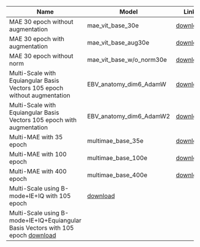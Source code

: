 | Name | Model | Link |
|-------|-------|------|
MAE 30 epoch without augmentation| mae_vit_base_30e | [download](https://drive.google.com/file/d/1Zx2g5DVgGmXwbR36amaw4X8dqiMZYgAv/view?usp=sharing) |
MAE 30 epoch with augmentation| mae_vit_base_aug30e | [download](https://drive.google.com/file/d/1o6dDdM0AcIVkRxkA1bL-lEX8YUZ5sia6/view?usp=drive_link) |
MAE 30 epoch without norm| mae_vit_base_w/o_norm30e | [download](https://drive.google.com/file/d/1ThGY84zEIkzvyj1jZpn19QF9aes74vAS/view?usp=drive_link) |
Multi-Scale with Equiangular Basis Vectors 105 epoch without augmentation | EBV_anatomy_dim6_AdamW | [download](https://drive.google.com/uc?export=download&id=1ukFnvFakHXv_SaS6-A9sxgbp-wBcfbuE) |
Multi-Scale with Equiangular Basis Vectors 105 epoch with augmentation | EBV_anatomy_dim6_AdamW2 | [download](https://drive.google.com/uc?export=download&id=1KxKA_DIjhJRXpAR1IPUT9uasldgxmxPX) |
Multi-MAE with 35 epoch| multimae_base_35e | [download](https://drive.google.com/file/d/1-1fzC1d19Ml2AV29JU-uKV5DaxXspBNZ/view?usp=sharing) |
Multi-MAE with 100 epoch| multimae_base_100e | [download](https://drive.google.com/file/d/1-12RN4VtNxuMD53Gdx5E4xiDWESiMXHr/view?usp=sharing) |
Multi-MAE with 400 epoch| multimae_base_400e | [download](https://drive.google.com/file/d/14Uc_ck7m2yT8fjNMCG1rn8UOQw4vsfym/view?usp=sharing) |
Multi-Scale using B-mode+IE+IQ with 105 epoch | [download](https://drive.google.com/file/d/1nn4MiOfH2opE7Ee9qB77HNVb6phEGI36/view?usp=drive_link) |
Multi-Scale using B-mode+IE+IQ+Equiangular Basis Vectors with 105 epoch  [download](https://drive.google.com/file/d/1p8M4x6jD4zrC7ndXD6YYeUbgVK-ID4Qs/view?usp=drive_link) |


